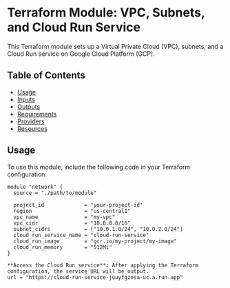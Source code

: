 # Terraform Module: VPC, Subnets, and Cloud Run Service

This Terraform module sets up a Virtual Private Cloud (VPC), subnets, and a Cloud Run service on Google Cloud Platform (GCP).

## Table of Contents

- [Usage](#usage)
- [Inputs](#inputs)
- [Outputs](#outputs)
- [Requirements](#requirements)
- [Providers](#providers)
- [Resources](#resources)

## Usage

To use this module, include the following code in your Terraform configuration:

```hcl
module "network" {
  source = "./path/to/module"

  project_id             = "your-project-id"
  region                 = "us-central1"
  vpc_name               = "my-vpc"
  vpc_cidr               = "10.0.0.0/16"
  subnet_cidrs           = ["10.0.1.0/24", "10.0.2.0/24"]
  cloud_run_service_name = "cloud-run-service"
  cloud_run_image        = "gcr.io/my-project/my-image"
  cloud_run_memory       = "512Mi"
}

**Access the Cloud Run service**: After applying the Terraform configuration, the service URL will be output.
url = "https://cloud-run-service-juuyfgzosa-uc.a.run.app"
